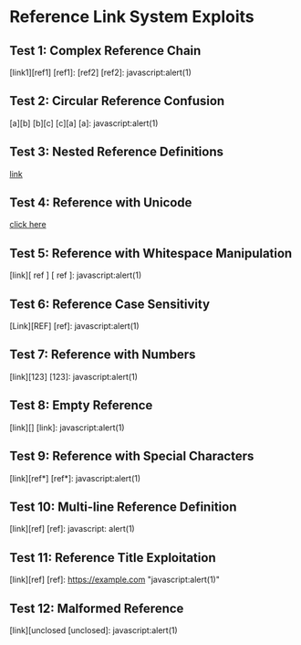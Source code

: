 # Reference Link System Exploits

## Test 1: Complex Reference Chain
[link1][ref1]
[ref1]: [ref2]
[ref2]: javascript:alert(1)

## Test 2: Circular Reference Confusion
[a][b]
[b][c]
[c][a]
[a]: javascript:alert(1)

## Test 3: Nested Reference Definitions
[outer]: [inner](javascript:alert(1)) "title"
[link][outer]

## Test 4: Reference with Unicode
[🔗]: javascript:alert(1)
[click here][🔗]

## Test 5: Reference with Whitespace Manipulation
[link][  ref  ]
[  ref  ]: javascript:alert(1)

## Test 6: Reference Case Sensitivity
[Link][REF]
[ref]: javascript:alert(1)

## Test 7: Reference with Numbers
[link][123]
[123]: javascript:alert(1)

## Test 8: Empty Reference
[link][]
[link]: javascript:alert(1)

## Test 9: Reference with Special Characters
[link][ref*]
[ref*]: javascript:alert(1)

## Test 10: Multi-line Reference Definition
[link][ref]
[ref]: javascript:
       alert(1)

## Test 11: Reference Title Exploitation
[link][ref]
[ref]: https://example.com "javascript:alert(1)"

## Test 12: Malformed Reference
[link][unclosed
[unclosed]: javascript:alert(1)